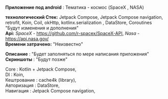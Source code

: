 **Приложение под android** : Тематика - космос (SpaceX , NASA)  

**технологический Стек:** Jetpack Compose, Jetpack Compose navigation, retrofit, Koin, Coil, okHttp, kotlinx.serialization
, DataStore, Coroutines "Будут изменения и дополнения"  
**Api:** *SpaceX* - https://github.com/r-spacex/SpaceX-API, *Nasa* - https://api.nasa.gov/  
**Времени затрачено:**  "Неизвестно"  

**Описание** : "Будет заполняться по мере написания приложения"  
**Скриншоты** : "Будут позже"  

Core : Kotlin + Jetpack Compose,  
DI : Koin,  
Кештрование : cache4k (library),  
Авторизация : DataStore,  
Навигация : Jetpack Compose navigation,  
